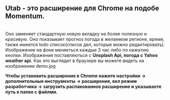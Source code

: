 <h2>Utab - это расширение для Chrome на подобе Momentum.</h2><br>
Оно заменяет стандартную новую вкладку на более полезную и красивую.
Оно показывает прогноз погода в желаемом регионе, время, также имеется todo список(список дел, которые можно редактировать).
Изображение на фоне меняеться каждые 3 час либо по нажатию кнопки. Изображения поставляються с <strong>Unsplash Api, погода с Yahoo weather api.</strong>
Как это выглядит в браузере вы можете видеть на изображении demo.jpg

<strong>Чтобы установить расширение в Chrome нажите настройки -> дополнительные инструменты -> расширения, вкл режим разработчика -> загрузить распакованное расширение и указываете путь к папке с файлми.</strong>
